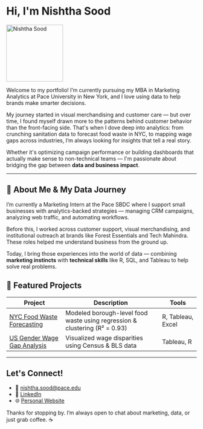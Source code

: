 # Hi, I'm Nishtha Sood

<img src="assets/nishtha-headshot.png" alt="Nishtha Sood" width="150" />

Welcome to my portfolio! I’m currently pursuing my MBA in Marketing Analytics at Pace University in New York, and I love using data to help brands make smarter decisions.

My journey started in visual merchandising and customer care — but over time, I found myself drawn more to the patterns behind customer behavior than the front-facing side. That's when I dove deep into analytics: from crunching sanitation data to forecast food waste in NYC, to mapping wage gaps across industries, I’m always looking for insights that tell a real story.

Whether it's optimizing campaign performance or building dashboards that actually make sense to non-technical teams — I'm passionate about bridging the gap between **data and business impact**.

---

## 🎯 About Me & My Data Journey

I’m currently a Marketing Intern at the Pace SBDC where I support small businesses with analytics-backed strategies — managing CRM campaigns, analyzing web traffic, and automating workflows.

Before this, I worked across customer support, visual merchandising, and institutional outreach at brands like Forest Essentials and Tech Mahindra. These roles helped me understand business from the ground up.

Today, I bring those experiences into the world of data — combining **marketing instincts** with **technical skills** like R, SQL, and Tableau to help solve real problems.


## 📁 Featured Projects

| Project | Description | Tools |
|--------|-------------|-------|
| [NYC Food Waste Forecasting](https://github.com/nishtha-sood/NYC-Food-Waste-Forecasting) | Modeled borough-level food waste using regression & clustering (R² = 0.93) | R, Tableau, Excel |
| [US Gender Wage Gap Analysis](https://github.com/nishtha-sood/US-Gender-Wage-Gap) | Visualized wage disparities using Census & BLS data | Tableau, R |

---

## Let's Connect!

- 📧 [nishtha.sood@pace.edu](mailto:nishtha.sood@pace.edu)
- 💼 [LinkedIn](https://linkedin.com/in/nishtha-sood)
- 🌐 [Personal Website](https://nishtha-sood.github.io)

Thanks for stopping by. I’m always open to chat about marketing, data, or just grab coffee. ☕

